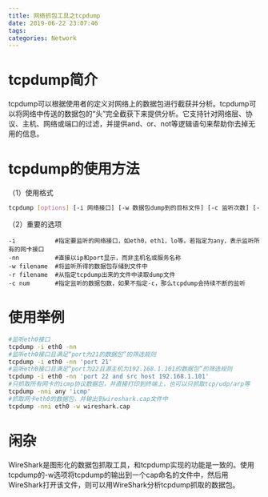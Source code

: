 ```yaml
---
title: 网络抓包工具之tcpdump
date: 2019-06-22 23:07:46
tags:
categories: Network
---
```


# tcpdump简介

tcpdump可以根据使用者的定义对网络上的数据包进行截获并分析。tcpdump可以将网络中传送的数据包的“头”完全截获下来提供分析。它支持针对网络层、协议、主机、网络或端口的过滤，并提供and、or、not等逻辑语句来帮助你去掉无用的信息。

# tcpdump的使用方法

（1）使用格式

```bash
tcpdump [options] [-i 网络接口] [-w 数据包dump到的目标文件] [-c 监听次数] [-r dump出来的文件] [数据包筛选规则]
```

（2）重要的选项

    -i           #指定要监听的网络接口，如eth0，eth1，lo等。若指定为any，表示监听所有的网卡接口
    -nn          #直接以ip和port显示，而非主机名或服务名称
    -w filename  #将监听所得的数据包存储到文件中
    -r filename  #从指定tcpdump出来的文件中读取dump文件
    -c num       #指定监听的数据包数，如果不指定-c，那么tcpdump会持续不断的监听

# 使用举例

```bash
#监听eth0接口
tcpdump -i eth0 -nn
#监听eth0接口且满足“port为21的数据包”的筛选规则
tcpdump -i eth0 -nn 'port 21'
#监听eth0接口且满足“port为22且源主机为192.168.1.101的数据包”的筛选规则
tcpdump -i eth0 -nn 'port 22 and src host 192.168.1.101'
#只抓取所有网卡的icmp协议数据包，并直接打印到终端上，也可以只抓取tcp/udp/arp等
tcpdump -nni any 'icmp'
#抓取网卡eth0的数据包，并输出到wireshark.cap文件中
tcpdump -nni eth0 -w wireshark.cap
```

# 闲杂

WireShark是图形化的数据包抓取工具，和tcpdump实现的功能是一致的。使用tcpdump的-w选项将tcpdump的输出到一个cap命名的文件中，然后用WireShark打开该文件，则可以用WireShark分析tcpdump抓取的数据包。
